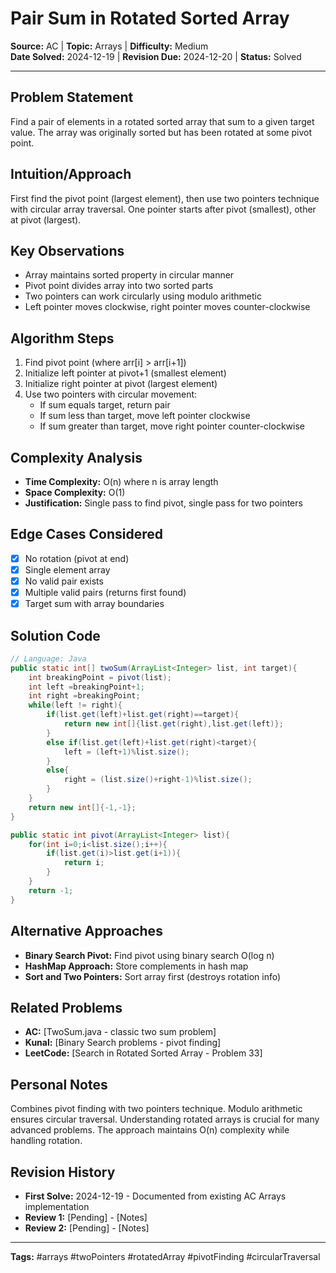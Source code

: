 # Pair Sum in Rotated Sorted Array

**Source:** AC | **Topic:** Arrays | **Difficulty:** Medium  
**Date Solved:** 2024-12-19 | **Revision Due:** 2024-12-20 | **Status:** Solved

---

## Problem Statement
Find a pair of elements in a rotated sorted array that sum to a given target value. The array was originally sorted but has been rotated at some pivot point.

## Intuition/Approach
First find the pivot point (largest element), then use two pointers technique with circular array traversal. One pointer starts after pivot (smallest), other at pivot (largest).

## Key Observations
- Array maintains sorted property in circular manner
- Pivot point divides array into two sorted parts
- Two pointers can work circularly using modulo arithmetic
- Left pointer moves clockwise, right pointer moves counter-clockwise

## Algorithm Steps
1. Find pivot point (where arr[i] > arr[i+1])
2. Initialize left pointer at pivot+1 (smallest element)
3. Initialize right pointer at pivot (largest element)
4. Use two pointers with circular movement:
   - If sum equals target, return pair
   - If sum less than target, move left pointer clockwise
   - If sum greater than target, move right pointer counter-clockwise

## Complexity Analysis
- **Time Complexity:** O(n) where n is array length
- **Space Complexity:** O(1)
- **Justification:** Single pass to find pivot, single pass for two pointers

## Edge Cases Considered
- [x] No rotation (pivot at end)
- [x] Single element array
- [x] No valid pair exists
- [x] Multiple valid pairs (returns first found)
- [x] Target sum with array boundaries

## Solution Code

```java
// Language: Java
public static int[] twoSum(ArrayList<Integer> list, int target){
    int breakingPoint = pivot(list);
    int left =breakingPoint+1;
    int right =breakingPoint;
    while(left != right){
        if(list.get(left)+list.get(right)==target){
            return new int[]{list.get(right),list.get(left)};
        }
        else if(list.get(left)+list.get(right)<target){
            left = (left+1)%list.size();
        }
        else{
            right = (list.size()+right-1)%list.size();
        }
    }
    return new int[]{-1,-1};
}

public static int pivot(ArrayList<Integer> list){
    for(int i=0;i<list.size();i++){
        if(list.get(i)>list.get(i+1)){
            return i;
        }
    }
    return -1;
}
```

## Alternative Approaches
- **Binary Search Pivot:** Find pivot using binary search O(log n)
- **HashMap Approach:** Store complements in hash map
- **Sort and Two Pointers:** Sort array first (destroys rotation info)

## Related Problems
- **AC:** [TwoSum.java - classic two sum problem]
- **Kunal:** [Binary Search problems - pivot finding]
- **LeetCode:** [Search in Rotated Sorted Array - Problem 33]

## Personal Notes
Combines pivot finding with two pointers technique. Modulo arithmetic ensures circular traversal. Understanding rotated arrays is crucial for many advanced problems. The approach maintains O(n) complexity while handling rotation.

## Revision History
- **First Solve:** 2024-12-19 - Documented from existing AC Arrays implementation
- **Review 1:** [Pending] - [Notes]
- **Review 2:** [Pending] - [Notes]

---
**Tags:** #arrays #twoPointers #rotatedArray #pivotFinding #circularTraversal 